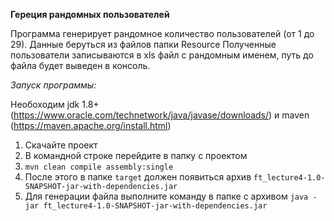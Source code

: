 **Гереция рандомных пользователей**

Программа генерирует рандомное количество пользователей (от 1 до 29).
Данные беруться из файлов папки Resource
Полученные пользователи записываются в xls файл с рандомным именем,
путь до файла будет выведен в консоль.

_Запуск программы:_

Необоходим jdk 1.8+ (https://www.oracle.com/technetwork/java/javase/downloads/)
 и maven (https://maven.apache.org/install.html)
 
 1) Скачайте проект
 2) В командной строке перейдите в папку с проектом
 3) `mvn clean compile assembly:single`
 4) После этого в папке `target` должен появиться архив `ft_lecture4-1.0-SNAPSHOT-jar-with-dependencies.jar`
 5) Для генерации файла выполните команду в папке с архивом
 `java -jar ft_lecture4-1.0-SNAPSHOT-jar-with-dependencies.jar`
 
 
